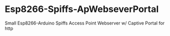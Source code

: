 # Esp8266-Spiffs-ApWebseverPortal
Small Esp8266-Arduino Spiffs Access Point Webserver w/ Captive Portal for http 
